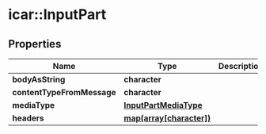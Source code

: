 # icar::InputPart


## Properties

Name | Type | Description | Notes
------------ | ------------- | ------------- | -------------
**bodyAsString** | **character** |  | [optional] 
**contentTypeFromMessage** | **character** |  | [optional] 
**mediaType** | [**InputPartMediaType**](InputPart_mediaType.md) |  | [optional] 
**headers** | [**map(array[character])**](array.md) |  | [optional] 


